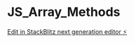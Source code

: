 # JS_Array_Methods

[Edit in StackBlitz next generation editor ⚡️](https://stackblitz.com/~/github.com/johnsonbhaskaran/JS_Array_Methods)
